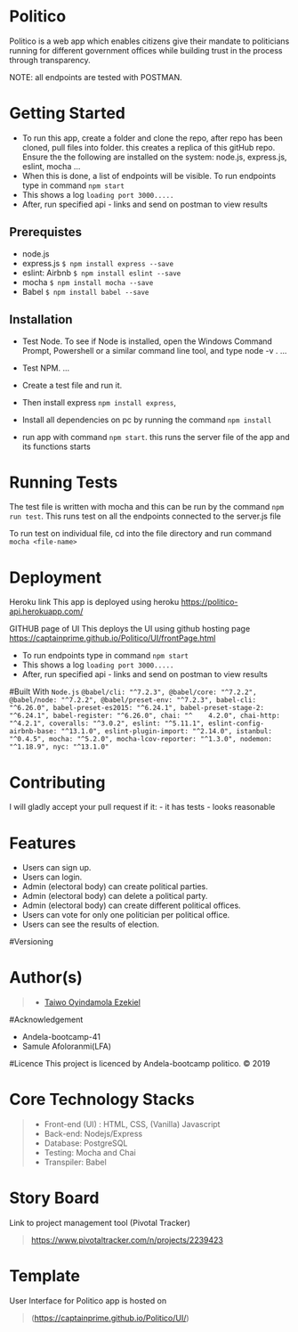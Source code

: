 # Politico 
Politico is a web app which enables citizens give their mandate to politicians running for different government offices
while building trust in the process through transparency.

NOTE: all endpoints are tested with POSTMAN.

# Getting Started
- To run this app, create  a folder and clone the repo, after repo has been cloned, pull files into folder. this creates a replica of this gitHub repo. Ensure the the following are installed on the system: node.js, express.js, eslint, mocha ...
- When this is done, a list of endpoints will be visible. To run endpoints type in command `npm start`
- This shows a log `loading port 3000.....`
- After, run specified api - links and send on postman to view results

## Prerequistes
- node.js
- express.js                   `$ npm install express --save`
- eslint: Airbnb               `$ npm install eslint --save`
- mocha                        `$ npm install mocha --save`
- Babel                        `$ npm install babel --save`

## Installation
- Test Node. To see if Node is installed, open the Windows Command Prompt, Powershell or a similar command line tool, and type node -v . ...
- Test NPM. ...
- Create a test file and run it.

- Then install express `npm install express`,
- Install all dependencies on pc by running the command `npm install`

- run app with command `npm start`. this runs the server file of the app and its functions starts

# Running Tests
The test file is written with mocha and this can be run by the command `npm run test`. This runs test on all the endpoints connected to the server.js file

To run test on individual file, cd into the file directory and run command `mocha <file-name>`

# Deployment
Heroku link
This app is deployed using heroku
https://politico-api.herokuapp.com/

GITHUB page of UI
This deploys the UI using github hosting page
https://captainprime.github.io/Politico/UI/frontPage.html

- To run endpoints type in command `npm start`
- This shows a log `loading port 3000.....`
- After, run specified api - links and send on postman to view results

#Built With
`Node.js`
`@babel/cli: "^7.2.3",
@babel/core: "^7.2.2",
@babel/node: "^7.2.2",
@babel/preset-env: "^7.2.3",
babel-cli: "^6.26.0",
babel-preset-es2015: "^6.24.1",
babel-preset-stage-2: "^6.24.1",
babel-register: "^6.26.0",
chai: "^    4.2.0",
chai-http: "^4.2.1",
coveralls: "^3.0.2",
eslint: "^5.11.1",
eslint-config-airbnb-base: "^13.1.0",
eslint-plugin-import: "^2.14.0",
istanbul: "^0.4.5",
mocha: "^5.2.0",
mocha-lcov-reporter: "^1.3.0",
nodemon: "^1.18.9",
nyc: "^13.1.0"`

# Contributing
I will gladly accept your pull request if it:
     - it has tests
     - looks reasonable

 # Features
- Users can sign up.
- Users can login.
- Admin (electoral body) can create political parties.
- Admin (electoral body) can delete a political party.
- Admin (electoral body) can create different political offices.
- Users can vote for only one politician per political office.
- Users can see the results of election.

#Versioning


# Author(s)
>- [Taiwo Oyindamola Ezekiel](https://github.com/captainPrime)

#Acknowledgement
- Andela-bootcamp-41
- Samule Afoloranmi(LFA)

#Licence
This project is licenced by Andela-bootcamp
politico. &copy; 2019

# Core Technology Stacks
>- Front-end (UI) : HTML, CSS, (Vanilla) Javascript
>- Back-end: Nodejs/Express
>- Database: PostgreSQL
>- Testing: Mocha and Chai
>- Transpiler: Babel

# Story Board
Link to project management tool (Pivotal Tracker) 
> https://www.pivotaltracker.com/n/projects/2239423

# Template
User Interface for Politico app is hosted on  
> (https://captainprime.github.io/Politico/UI/)


